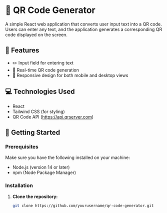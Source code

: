 # 📱 QR Code Generator

A simple React web application that converts user input text into a QR code. Users can enter any text, and the application generates a corresponding QR code displayed on the screen.

## 🌟 Features

- ✏️ Input field for entering text
- 🔄 Real-time QR code generation
- 📱 Responsive design for both mobile and desktop views

## 💻 Technologies Used

- React
- Tailwind CSS (for styling)
- QR Code API (https://api.qrserver.com)

## 🚀 Getting Started

### Prerequisites

Make sure you have the following installed on your machine:

- Node.js (version 14 or later)
- npm (Node Package Manager)

### Installation

1. **Clone the repository:**

   ```bash
   git clone https://github.com/yourusername/qr-code-generator.git

